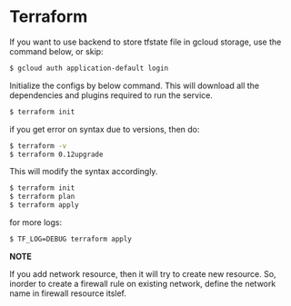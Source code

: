 # Terraform
If you want to use backend to store tfstate file in gcloud storage, use the command below, or skip:
```bash
$ gcloud auth application-default login
```
Initialize the configs by below command. This will download all the dependencies and plugins required to run the service.

```bash
$ terraform init 
```
if you get error on syntax due to versions, then do:
```bash
$ terraform -v
$ terraform 0.12upgrade
```
This will modify the syntax accordingly.

```bash
$ terraform init
$ terraform plan
$ terraform apply
```

for more logs: 
```bash
$ TF_LOG=DEBUG terraform apply
```

**NOTE**

If you add network resource, then it will try to create new resource. So, inorder to create a firewall rule on existing network,
define the network name in firewall resource itslef.
